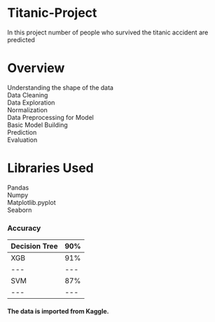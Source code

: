 # Titanic-Project
In this project number of people who survived the titanic accident are predicted
# Overview
  Understanding the shape of the data<br>
  Data Cleaning<br>
  Data Exploration<br>
  Normalization<br>
  Data Preprocessing for Model<br>
  Basic Model Building<br>
  Prediction<br>
  Evaluation<br>
# Libraries Used
  Pandas<br>
  Numpy<br>
  Matplotlib.pyplot<br>
  Seaborn<br>
  
  ### Accuracy
|Decision Tree|90%|
|--- |--- |
|XGB|91%|
|--- |--- |
|SVM|87%|
|--- |--- |

#### The data is imported from Kaggle.
